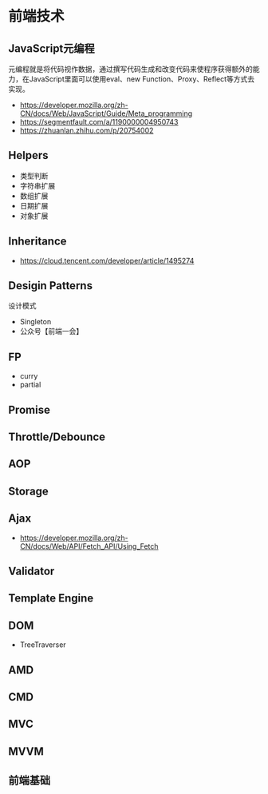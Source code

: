 # 前端技术
## JavaScript元编程
元编程就是将代码视作数据，通过撰写代码生成和改变代码来使程序获得额外的能力，在JavaScript里面可以使用eval、new Function、Proxy、Reflect等方式去实现。 
- https://developer.mozilla.org/zh-CN/docs/Web/JavaScript/Guide/Meta_programming
- https://segmentfault.com/a/1190000004950743
- https://zhuanlan.zhihu.com/p/20754002
## Helpers
- 类型判断
- 字符串扩展
- 数组扩展
- 日期扩展
- 对象扩展
## Inheritance
- https://cloud.tencent.com/developer/article/1495274
## Desigin Patterns
设计模式
- Singleton
- 公众号【前端一会】
## FP
- curry
- partial
## Promise
## Throttle/Debounce
## AOP
## Storage
## Ajax
- https://developer.mozilla.org/zh-CN/docs/Web/API/Fetch_API/Using_Fetch
## Validator
## Template Engine
## DOM
- TreeTraverser
## AMD
## CMD
## MVC
## MVVM
## 前端基础